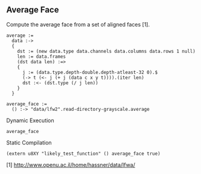 Average Face
------------
Compute the average face from a set of aligned faces [1].

    average :=
      data :->
      {
        dst := (new data.type data.channels data.columns data.rows 1 null)
        len := data.frames
        (dst data len) :=>
        {
          j := (data.type.depth-double.depth-atleast-32 0).$
          (-> t (<- j (+ j (data c x y t)))).(iter len)
          dst :<- (dst.type (/ j len))
        }
      }

    average_face :=
      () :-> "data/lfw2".read-directory-grayscale.average

Dynamic Execution

    average_face

Static Compilation

    (extern u8XY "likely_test_function" () average_face true)

[1] http://www.openu.ac.il/home/hassner/data/lfwa/
